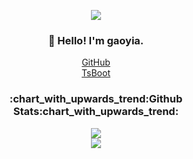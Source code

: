 <p align="center">
  <img src="https://komarev.com/ghpvc/?username=gaoyia&color=brightgreen">
</p>
<h3 align="center">👋 Hello! I'm gaoyia.</h3>
<p align="center">
  <a href="https://github.com/gaoyia">GitHub</a>
  <br/>
  <a href="https://github.com/TsBoot">TsBoot</a>
</p>

<h3 align="center">:chart_with_upwards_trend:Github Stats:chart_with_upwards_trend:</h3>

<p align="center">
  <a href="https://github.com/gaoyia" title="gaoyia's GitHub Stats">
    <img src="https://github-readme-stats.vercel.app/api?username=gaoyia&show_icons=true&count_private=true&layout=compact&theme=default">
  </a>
  <br/>
  <a href="https://github.com/gaoyia" title="Most Used Languages">
    <img src="https://github-readme-stats.vercel.app/api/top-langs/?username=gaoyia&layout=compact&count_private=true&theme=default">
  </a>
</p>
